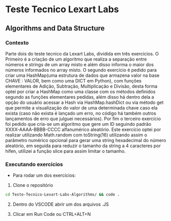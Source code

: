 # Teste Tecnico Lexart Labs

## Algorithms and Data Structure

### Contexto

Parte dois do teste tecnico da Lexart Labs, dividida em três exercícios. O Primeiro é a criação de um algoritmo que realiza a separação entre números e strings de um array misto e além disso informa o maior dos números informados no array misto. O segundo exercício é pedido para criar uma HashMap(uma estrutura de dados que armazena valor na base CHAVE : VALOR, bem como uma DICT em Python), com funções elementares de Adição, Subtração, Multiplicação e Divisão, desta forma optei por criar a HashMap como uma classe com os métodos definidos segundo as funções elementares pedidas, além disso há dentro dela a opção do usuário acessar a Hash via HashMap.hashDict ou via método get que permite a visualização do valor de uma determinada chave caso ela exista (caso não exista é lançado um erro, no código há também outros lançamentos de erro que julguei necessários). Por fim o terceiro exercício foi pedido que cria-se um algoritmo que gere um ID seguindo padrão XXXX-AAAA-BBBB-CCCC alfanumérico aleatório. Este exercício optei por realizar utilizando Math.random com toString(16) utilizando assim o parâmetro numérico opcional para gerar uma string hexadecimal do número aleatório, em seguida para reduzir o tamanho da string a 4 caracteres por hífen, utilizei a função slice para assim limitar o tamanho.

### Executando exercícios

- Para rodar um dos exercícios:

1. Clone o repositório

```bash
cd Teste-Tecnico-Lexart-Labs-Algorithms/ && code .
```

2. Dentro do VSCODE abrir um dos arquivos .JS

3. Clicar em Run Code ou CTRL+ALT+N
